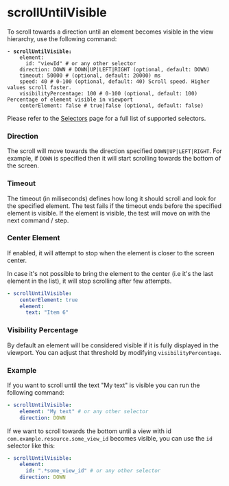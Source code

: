 # scrollUntilVisible

To scroll towards a direction until an element becomes visible in the view hierarchy, use the following command:

<pre class="language-yaml"><code class="lang-yaml"><strong>- scrollUntilVisible:
</strong>    element:
      id: "viewId" # or any other selector
    direction: DOWN # DOWN|UP|LEFT|RIGHT (optional, default: DOWN)
    timeout: 50000 # (optional, default: 20000) ms
    speed: 40 # 0-100 (optional, default: 40) Scroll speed. Higher values scroll faster.
    visibilityPercentage: 100 # 0-100 (optional, default: 100) Percentage of element visible in viewport
    centerElement: false # true|false (optional, default: false)
</code></pre>

Please refer to the [Selectors](../selectors.md) page for a full list of supported selectors.

### Direction

The scroll will move towards the direction specified `DOWN|UP|LEFT|RIGHT`. For example, if `DOWN` is specified then it will start scrolling towards the bottom of the screen.



### Timeout

The timeout (in miliseconds) defines how long it should scroll and look for the specified element. The test fails if the timeout ends before the specified element is visible. If the element is visible, the test will move on with the next command / step.



### Center Element

If enabled, it will attempt to stop when the element is closer to the screen center.&#x20;

In case it's not possible to bring the element to the center (i.e it's the last element in the list), it will stop scrolling after few attempts.

```yaml
- scrollUntilVisible:
    centerElement: true
    element:
      text: "Item 6"
```



### Visibility Percentage

By default an element will be considered visible if it is fully displayed in the viewport. You can adjust that threshold by modifying `visibilityPercentage`.



### Example

If you want to scroll until the text "My text" is visible you can run the following command:

```yaml
- scrollUntilVisible:
    element: "My text" # or any other selector
    direction: DOWN
```

If we want to scroll towards the bottom until a view with id `com.example.resource.some_view_id` becomes visible, you can use the `id` selector like this:

```yaml
- scrollUntilVisible:
    element:
      id: ".*some_view_id" # or any other selector
    direction: DOWN
```


